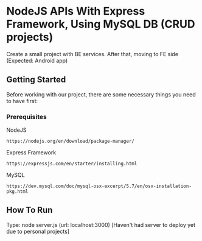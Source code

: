 # NodeJS APIs With Express Framework, Using MySQL DB (CRUD projects)
Create a small project with BE services. After that, moving to FE side (Expected: Android app)
## Getting Started
Before working with our project, there are some necessary things you need to have first:
### Prerequisites
NodeJS
```
https://nodejs.org/en/download/package-manager/
```
Express Framework
```
https://expressjs.com/en/starter/installing.html
```
MySQL
```
https://dev.mysql.com/doc/mysql-osx-excerpt/5.7/en/osx-installation-pkg.html
```
## How To Run
Type: node server.js (url: localhost:3000) [Haven't had server to deploy yet due to personal projects]